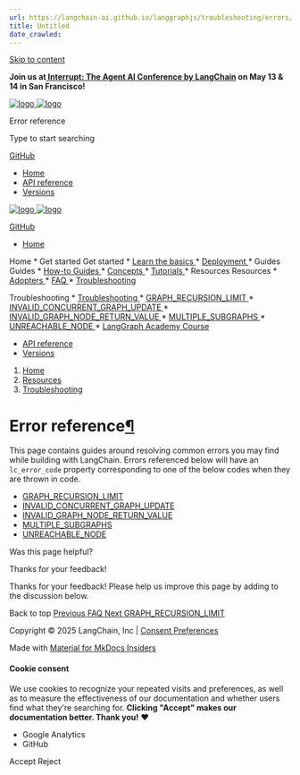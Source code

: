 ```yaml
---
url: https://langchain-ai.github.io/langgraphjs/troubleshooting/errors/
title: Untitled
date_crawled: 
---
```


[ Skip to content ](https://langchain-ai.github.io/langgraphjs/troubleshooting/errors/#error-reference)

**Join us at[ Interrupt: The Agent AI Conference by LangChain](https://interrupt.langchain.com/) on May 13 & 14 in San Francisco!**

[ ![logo](https://langchain-ai.github.io/langgraphjs/static/wordmark_dark.svg) ![logo](https://langchain-ai.github.io/langgraphjs/static/wordmark_light.svg) ](https://langchain-ai.github.io/langgraphjs/)

Error reference 

[ ](https://langchain-ai.github.io/langgraphjs/troubleshooting/errors/?q= "Share")

Type to start searching

[ GitHub  ](https://github.com/langchain-ai/langgraphjs "Go to repository")

  * [ Home ](https://langchain-ai.github.io/langgraphjs/)
  * [ API reference ](https://langchain-ai.github.io/langgraphjs/reference/)
  * [ Versions ](https://langchain-ai.github.io/langgraphjs/versions/)



[ ![logo](https://langchain-ai.github.io/langgraphjs/static/wordmark_dark.svg) ![logo](https://langchain-ai.github.io/langgraphjs/static/wordmark_light.svg) ](https://langchain-ai.github.io/langgraphjs/)

[ GitHub  ](https://github.com/langchain-ai/langgraphjs "Go to repository")

  * [ Home  ](https://langchain-ai.github.io/langgraphjs/)

Home 
    * Get started  Get started 
      * [ Learn the basics  ](https://langchain-ai.github.io/langgraphjs/tutorials/quickstart/)
      * [ Deployment  ](https://langchain-ai.github.io/langgraphjs/tutorials/deployment/)
    * Guides  Guides 
      * [ How-to Guides  ](https://langchain-ai.github.io/langgraphjs/how-tos/)
      * [ Concepts  ](https://langchain-ai.github.io/langgraphjs/concepts/)
      * [ Tutorials  ](https://langchain-ai.github.io/langgraphjs/tutorials/)
    * Resources  Resources 
      * [ Adopters  ](https://langchain-ai.github.io/langgraphjs/adopters/)
      * [ FAQ  ](https://langchain-ai.github.io/langgraphjs/concepts/faq/)
      * [ Troubleshooting  ](https://langchain-ai.github.io/langgraphjs/troubleshooting/errors/)

Troubleshooting 
        * [ Troubleshooting  ](https://langchain-ai.github.io/langgraphjs/troubleshooting/errors/)
        * [ GRAPH_RECURSION_LIMIT  ](https://langchain-ai.github.io/langgraphjs/troubleshooting/errors/GRAPH_RECURSION_LIMIT/)
        * [ INVALID_CONCURRENT_GRAPH_UPDATE  ](https://langchain-ai.github.io/langgraphjs/troubleshooting/errors/INVALID_CONCURRENT_GRAPH_UPDATE/)
        * [ INVALID_GRAPH_NODE_RETURN_VALUE  ](https://langchain-ai.github.io/langgraphjs/troubleshooting/errors/INVALID_GRAPH_NODE_RETURN_VALUE/)
        * [ MULTIPLE_SUBGRAPHS  ](https://langchain-ai.github.io/langgraphjs/troubleshooting/errors/MULTIPLE_SUBGRAPHS/)
        * [ UNREACHABLE_NODE  ](https://langchain-ai.github.io/langgraphjs/troubleshooting/errors/UNREACHABLE_NODE/)
      * [ LangGraph Academy Course  ](https://academy.langchain.com/courses/intro-to-langgraph)
  * [ API reference  ](https://langchain-ai.github.io/langgraphjs/reference/)
  * [ Versions  ](https://langchain-ai.github.io/langgraphjs/versions/)



  1. [ Home  ](https://langchain-ai.github.io/langgraphjs/)
  2. [ Resources  ](https://langchain-ai.github.io/langgraphjs/adopters/)
  3. [ Troubleshooting  ](https://langchain-ai.github.io/langgraphjs/troubleshooting/errors/)



# Error reference[¶](https://langchain-ai.github.io/langgraphjs/troubleshooting/errors/#error-reference "Permanent link")

This page contains guides around resolving common errors you may find while building with LangChain. Errors referenced below will have an `lc_error_code` property corresponding to one of the below codes when they are thrown in code.

  * [GRAPH_RECURSION_LIMIT](https://langchain-ai.github.io/langgraphjs/troubleshooting/errors/GRAPH_RECURSION_LIMIT)
  * [INVALID_CONCURRENT_GRAPH_UPDATE](https://langchain-ai.github.io/langgraphjs/troubleshooting/errors/INVALID_CONCURRENT_GRAPH_UPDATE)
  * [INVALID_GRAPH_NODE_RETURN_VALUE](https://langchain-ai.github.io/langgraphjs/troubleshooting/errors/INVALID_GRAPH_NODE_RETURN_VALUE)
  * [MULTIPLE_SUBGRAPHS](https://langchain-ai.github.io/langgraphjs/troubleshooting/errors/MULTIPLE_SUBGRAPHS)
  * [UNREACHABLE_NODE](https://langchain-ai.github.io/langgraphjs/troubleshooting/errors/UNREACHABLE_NODE)

Was this page helpful? 

Thanks for your feedback! 

Thanks for your feedback! Please help us improve this page by adding to the discussion below. 

Back to top  [ Previous  FAQ  ](https://langchain-ai.github.io/langgraphjs/concepts/faq/) [ Next  GRAPH_RECURSION_LIMIT  ](https://langchain-ai.github.io/langgraphjs/troubleshooting/errors/GRAPH_RECURSION_LIMIT/)

Copyright © 2025 LangChain, Inc | [Consent Preferences](https://langchain-ai.github.io/langgraphjs/troubleshooting/errors/#__consent)

Made with [ Material for MkDocs Insiders ](https://squidfunk.github.io/mkdocs-material/)

[ ](https://langchain-ai.github.io/langgraph/ "langchain-ai.github.io") [ ](https://github.com/langchain-ai/langgraphjs "github.com") [ ](https://twitter.com/LangChainAI "twitter.com")

#### Cookie consent

We use cookies to recognize your repeated visits and preferences, as well as to measure the effectiveness of our documentation and whether users find what they're searching for. **Clicking "Accept" makes our documentation better. Thank you!** ❤️

  * Google Analytics 
  * GitHub 



Accept Reject
